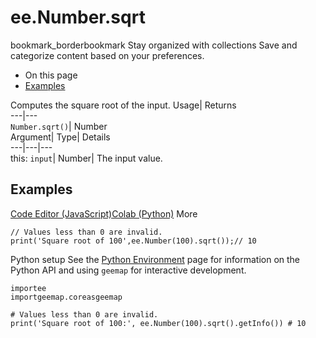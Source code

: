  
#  ee.Number.sqrt 
bookmark_borderbookmark Stay organized with collections  Save and categorize content based on your preferences. 
  * On this page
  * [Examples](https://developers.google.com/earth-engine/apidocs/ee-number-sqrt#examples)


Computes the square root of the input. 
Usage| Returns  
---|---  
`Number.sqrt()`| Number  
Argument| Type| Details  
---|---|---  
this: `input`| Number| The input value.  
## Examples
[Code Editor (JavaScript)](https://developers.google.com/earth-engine/apidocs/ee-number-sqrt#code-editor-javascript-sample)[Colab (Python)](https://developers.google.com/earth-engine/apidocs/ee-number-sqrt#colab-python-sample) More
```
// Values less than 0 are invalid.
print('Square root of 100',ee.Number(100).sqrt());// 10
```
Python setup
See the [ Python Environment](https://developers.google.com/earth-engine/guides/python_install) page for information on the Python API and using `geemap` for interactive development.
```
importee
importgeemap.coreasgeemap
```
```
# Values less than 0 are invalid.
print('Square root of 100:', ee.Number(100).sqrt().getInfo()) # 10
```

